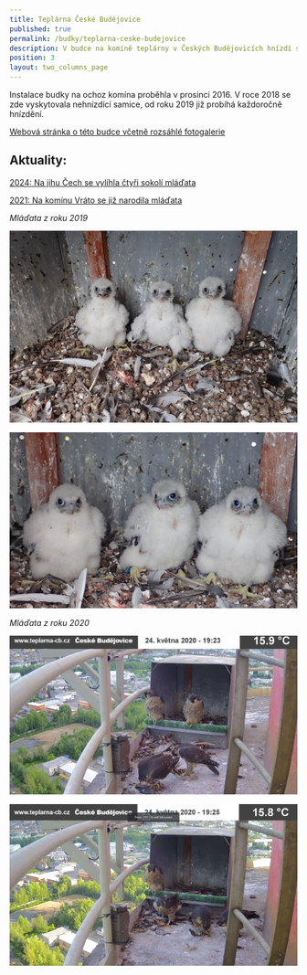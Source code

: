 ```yaml
---
title: Teplárna České Budějovice
published: true
permalink: /budky/teplarna-ceske-budejovice
description: V budce na komíně teplárny v Českých Budějovicích hnízdí sokoli od roku 2019.
position: 3
layout: two_columns_page
---
```

Instalace budky na ochoz komína proběhla v prosinci 2016. V roce 2018 se zde vyskytovala nehnízdící samice, od roku 2019 již probíhá každoročně hnízdění. 

[Webová stránka o této budce včetně rozsáhlé fotogalerie](https://www.zevovrato.cz/hnizdo/)

## Aktuality:

[2024: Na jihu Čech se vylíhla čtyři sokolí mláďata](https://sokolinakominech.cz/news/na-jihu-%C4%8Dech-se-vyl%C3%ADhla-%C4%8Dty%C5%99i-sokol%C3%AD-ml%C3%A1%C4%8Fata) 

[2021: Na komínu Vráto se již narodila mláďata](https://sokolinakominech.cz/news/na-kom%C3%ADnu-vr%C3%A1to-se-ji%C5%BE-narodila-ml%C3%A1%C4%8Fata)

_Mláďata z roku 2019_

![](/media/p5100607_620.jpg)

![](/media/p5100619_620.jpg)

_Mláďata z roku 2020_

![](/media/ctyri_juv_po_nekolika_dnech_v_budce_1_620.jpg)

![](/media/ctyri_juv_po_nekolika_dnech_v_budce_620.jpg)
